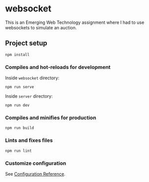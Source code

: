# websocket

This is an Emerging Web Technology assignment where I had to use websockets to simulate an auction.

## Project setup

```
npm install
```

### Compiles and hot-reloads for development

Inside `websocket` directory:

```
npm run serve
```

Inside `server` directory:

```
npm run dev
```

### Compiles and minifies for production

```
npm run build
```

### Lints and fixes files

```
npm run lint
```

### Customize configuration

See [Configuration Reference](https://cli.vuejs.org/config/).
